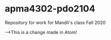 # apma4302-pdo2104
Repository for work for Mandli's class Fall 2020

-->This is a change made in Atom!
